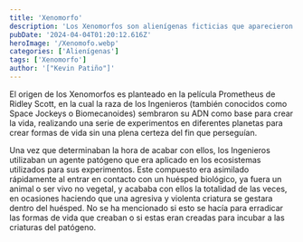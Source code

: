 ```yaml
---
title: 'Xenomorfo'
description: 'Los Xenomorfos son alienígenas ficticias que aparecieron en las películas de ciencia ficción y terror 'Alien' '
pubDate: '2024-04-04T01:20:12.616Z'
heroImage: '/Xenomofo.webp'
categories: ['Alienígenas']
tags: ['Xenomorfo']
author: '["Kevin Patiño"]'
---
```


El origen de los Xenomorfos es planteado en la película Prometheus de Ridley Scott, en la cual la raza de los Ingenieros (también conocidos como Space Jockeys o Biomecanoides) sembraron su ADN como base para crear la vida, realizando una serie de experimentos en diferentes planetas para crear formas de vida sin una plena certeza del fin que perseguían.

Una vez que determinaban la hora de acabar con ellos, los Ingenieros utilizaban un agente patógeno que era aplicado en los ecosistemas utilizados para sus experimentos. Este compuesto era asimilado rápidamente al entrar en contacto con un huésped biológico, ya fuera un animal o ser vivo no vegetal, y acababa con ellos la totalidad de las veces, en ocasiones haciendo que una agresiva y violenta criatura se gestara dentro del huésped. No se ha mencionado si esto se hacía para erradicar las formas de vida que creaban o si estas eran creadas para incubar a las criaturas del patógeno.